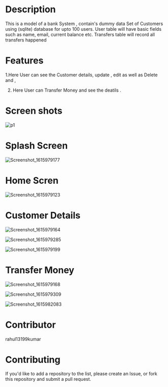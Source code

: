 # Description 


 This is a model of a bank System , contain's dummy data Set of Customers using (sqlite) database  for upto 100 users. User table will have basic fields such as  name, email, current balance etc. Transfers table will record  all transfers happened

# Features 
1.Here User can see the Customer details, update , edit as well as Delete and ,

2. Here User can Transfer Money and see the deatils .

# Screen shots


![p1](https://user-images.githubusercontent.com/55308841/111462488-81321100-8744-11eb-8ff1-667906be37a8.png)


# Splash Screen

![Screenshot_1615979177](https://user-images.githubusercontent.com/55308841/111462496-842d0180-8744-11eb-92cd-4a2949b4c549.png)


# Home Scren

![Screenshot_1615979123](https://user-images.githubusercontent.com/55308841/111462780-d706b900-8744-11eb-8f9b-f587992a9dba.png)



# Customer Details

![Screenshot_1615979164](https://user-images.githubusercontent.com/55308841/111462574-99099500-8744-11eb-9eae-8f94e6e554d3.png)



![Screenshot_1615979285](https://user-images.githubusercontent.com/55308841/111462804-dcfc9a00-8744-11eb-82c3-12d36b2640f2.png)


![Screenshot_1615979199](https://user-images.githubusercontent.com/55308841/111462823-e259e480-8744-11eb-84af-99a8bd625bf1.png)



# Transfer Money



![Screenshot_1615979168](https://user-images.githubusercontent.com/55308841/111462605-a161d000-8744-11eb-9ebd-13475d3a3d92.png)






![Screenshot_1615979309](https://user-images.githubusercontent.com/55308841/111462795-da9a4000-8744-11eb-9b68-20c1f31d77db.png)


![Screenshot_1615982083](https://user-images.githubusercontent.com/55308841/111463595-c3a81d80-8745-11eb-8091-3d8b3340a4b0.png)




# Contributor 

rahul13199kumar 


# Contributing

  If you'd like to add a repository to the list, please create an Issue, or fork this repository and submit a pull request.


